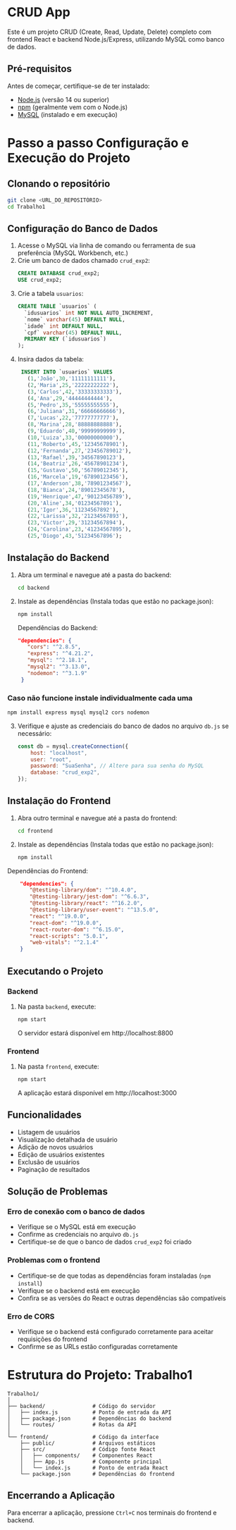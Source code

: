 # CRUD App

Este é um projeto CRUD (Create, Read, Update, Delete) completo com frontend React e backend Node.js/Express, utilizando MySQL como banco de dados.

## Pré-requisitos

Antes de começar, certifique-se de ter instalado:

-   [Node.js](https://nodejs.org/) (versão 14 ou superior)
-   [npm](https://www.npmjs.com/) (geralmente vem com o Node.js)
-   [MySQL](https://www.mysql.com/) (instalado e em execução)

# Passo a passo Configuração e Execução do Projeto

## Clonando o repositório

```bash
git clone <URL_DO_REPOSITÓRIO>
cd Trabalho1
```

## Configuração do Banco de Dados

1. Acesse o MySQL via linha de comando ou ferramenta de sua preferência (MySQL Workbench, etc.)
2. Crie um banco de dados chamado `crud_exp2`:
    ```sql
    CREATE DATABASE crud_exp2;
    USE crud_exp2;
    ```
3. Crie a tabela `usuarios`:
    ```sql
    CREATE TABLE `usuarios` (
      `idusuarios` int NOT NULL AUTO_INCREMENT,
      `nome` varchar(45) DEFAULT NULL,
      `idade` int DEFAULT NULL,
      `cpf` varchar(45) DEFAULT NULL,
      PRIMARY KEY (`idusuarios`)
    );
    ```
4. Insira dados da tabela:
   ```sql
    INSERT INTO `usuarios` VALUES 
      (1,'João',30,'11111111111'),
      (2,'Maria',25,'22222222222'),
      (3,'Carlos',42,'33333333333'),
      (4,'Ana',29,'44444444444'),
      (5,'Pedro',35,'55555555555'),
      (6,'Juliana',31,'66666666666'),
      (7,'Lucas',22,'77777777777'),
      (8,'Marina',28,'88888888888'),
      (9,'Eduardo',40,'99999999999'),
      (10,'Luiza',33,'00000000000'),
      (11,'Roberto',45,'12345678901'),
      (12,'Fernanda',27,'23456789012'),
      (13,'Rafael',39,'34567890123'),
      (14,'Beatriz',26,'45678901234'),
      (15,'Gustavo',50,'56789012345'),
      (16,'Marcela',19,'67890123456'),
      (17,'Anderson',38,'78901234567'),
      (18,'Bianca',24,'89012345678'),
      (19,'Henrique',47,'90123456789'),
      (20,'Aline',34,'01234567891'),
      (21,'Igor',36,'11234567892'),
      (22,'Larissa',32,'21234567893'),
      (23,'Victor',29,'31234567894'),
      (24,'Carolina',23,'41234567895'),
      (25,'Diogo',43,'51234567896');
    ```


## Instalação do Backend

1. Abra um terminal e navegue até a pasta do backend:

    ```bash
    cd backend
    ```

2. Instale as dependências (Instala todas que estão no package.json):

    ```bash
    npm install
    ```

    Dependências do Backend:

    ```json
    "dependencies": {
       "cors": "^2.8.5",
       "express": "^4.21.2",
       "mysql": "^2.18.1",
       "mysql2": "^3.13.0",
       "nodemon": "^3.1.9"
     }
    ```

### Caso não funcione instale individualmente cada uma

```bash
npm install express mysql mysql2 cors nodemon
```

3. Verifique e ajuste as credenciais do banco de dados no arquivo `db.js` se necessário:
    ```javascript
    const db = mysql.createConnection({
        host: "localhost",
        user: "root",
        password: "SuaSenha", // Altere para sua senha do MySQL
        database: "crud_exp2",
    });
    ```

## Instalação do Frontend

1. Abra outro terminal e navegue até a pasta do frontend:

    ```bash
    cd frontend
    ```

2. Instale as dependências (Instala todas que estão no package.json):

    ```bash
    npm install
    ```
    
Dependências do Frontend:

```json
    "dependencies": {
       "@testing-library/dom": "^10.4.0",
       "@testing-library/jest-dom": "^6.6.3",
       "@testing-library/react": "^16.2.0",
       "@testing-library/user-event": "^13.5.0",
       "react": "^19.0.0",
       "react-dom": "^19.0.0",
       "react-router-dom": "^6.15.0",
       "react-scripts": "5.0.1",
       "web-vitals": "^2.1.4"
    }
```

## Executando o Projeto

### Backend

1. Na pasta `backend`, execute:
    ```bash
    npm start
    ```
    O servidor estará disponível em http://localhost:8800

### Frontend

1. Na pasta `frontend`, execute:
    ```bash
    npm start
    ```
    A aplicação estará disponível em http://localhost:3000

## Funcionalidades

-   Listagem de usuários
-   Visualização detalhada de usuário
-   Adição de novos usuários
-   Edição de usuários existentes
-   Exclusão de usuários
-   Paginação de resultados

## Solução de Problemas

### Erro de conexão com o banco de dados

-   Verifique se o MySQL está em execução
-   Confirme as credenciais no arquivo `db.js`
-   Certifique-se de que o banco de dados `crud_exp2` foi criado

### Problemas com o frontend

-   Certifique-se de que todas as dependências foram instaladas (`npm install`)
-   Verifique se o backend está em execução
-   Confira se as versões do React e outras dependências são compatíveis

### Erro de CORS

-   Verifique se o backend está configurado corretamente para aceitar requisições do frontend
-   Confirme se as URLs estão configuradas corretamente

# Estrutura do Projeto: Trabalho1

```
Trabalho1/
│
├── backend/               # Código do servidor
│   ├── index.js           # Ponto de entrada da API
│   ├── package.json       # Dependências do backend
│   └── routes/            # Rotas da API
│
└── frontend/              # Código da interface
    ├── public/            # Arquivos estáticos
    ├── src/               # Código fonte React
    │   ├── components/    # Componentes React
    │   ├── App.js         # Componente principal
    │   └── index.js       # Ponto de entrada React
    └── package.json       # Dependências do frontend
```

## Encerrando a Aplicação

Para encerrar a aplicação, pressione `Ctrl+C` nos terminais do frontend e backend.
